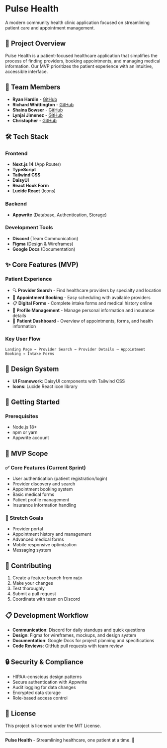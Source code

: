 # Pulse Health

A modern community health clinic application focused on streamlining patient care and appointment management.

## 🎯 Project Overview

Pulse Health is a patient-focused healthcare application that simplifies the process of finding providers, booking appointments, and managing medical information. Our MVP prioritizes the patient experience with an intuitive, accessible interface.

## 👥 Team Members

- **Ryan Hardin** - [GitHub](https://github.com/Rhardin378)
- **Richard Whittington** - [GitHub](https://github.com/kilted2000)
- **Shaina Bowser** - [GitHub](https://github.com/poisonivy91)
- **Lynjai Jimenez** - [GitHub](https://github.com/IntermediaDesigns)
- **Christopher** - [GitHub]()

## 🛠️ Tech Stack

### Frontend
- **Next.js 14** (App Router)
- **TypeScript**
- **Tailwind CSS**
- **DaisyUI**
- **React Hook Form**
- **Lucide React** (Icons)

### Backend
- **Appwrite** (Database, Authentication, Storage)

### Development Tools
- **Discord** (Team Communication)
- **Figma** (Design & Wireframes)
- **Google Docs** (Documentation)

## ✨ Core Features (MVP)

### Patient Experience
- 🔍 **Provider Search** - Find healthcare providers by specialty and location
- 📅 **Appointment Booking** - Easy scheduling with available providers
- 📋 **Digital Forms** - Complete intake forms and medical history online
- 👤 **Profile Management** - Manage personal information and insurance details
- 🏥 **Patient Dashboard** - Overview of appointments, forms, and health information

### Key User Flow
```
Landing Page → Provider Search → Provider Details → Appointment Booking → Intake Forms
```

## 🎨 Design System

- **UI Framework**: DaisyUI components with Tailwind CSS
- **Icons**: Lucide React icon library

## 🚀 Getting Started

### Prerequisites
- Node.js 18+ 
- npm or yarn
- Appwrite account


## 📱 MVP Scope

### ✅ Core Features (Current Sprint)
- User authentication (patient registration/login)
- Provider discovery and search
- Appointment booking system
- Basic medical forms
- Patient profile management
- Insurance information handling

### 🎯 Stretch Goals
- Provider portal
- Appointment history and management
- Advanced medical forms
- Mobile responsive optimization
- Messaging system


## 🤝 Contributing

1. Create a feature branch from `main`
2. Make your changes
3. Test thoroughly
4. Submit a pull request
5. Coordinate with team on Discord

## 📋 Development Workflow

- **Communication**: Discord for daily standups and quick questions
- **Design**: Figma for wireframes, mockups, and design system
- **Documentation**: Google Docs for project planning and specifications
- **Code Reviews**: GitHub pull requests with team review

## 🔒 Security & Compliance

- HIPAA-conscious design patterns
- Secure authentication with Appwrite
- Audit logging for data changes
- Encrypted data storage
- Role-based access control

## 📄 License

This project is licensed under the MIT License.

---

**Pulse Health** - Streamlining healthcare, one patient at a time. 💙